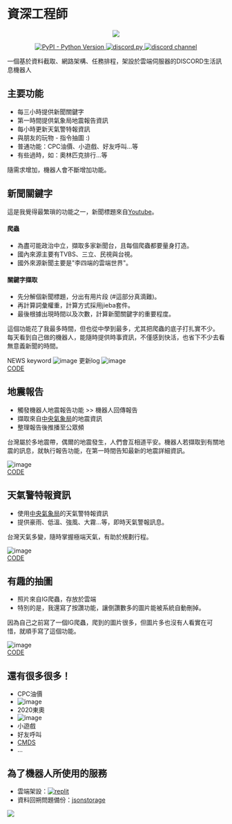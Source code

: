 # 資深工程師

<p align="center">
  <img src="https://user-images.githubusercontent.com/61511627/147499066-f93595a6-6249-4496-8ef4-d479e7c2b77b.png">
</p>
  
<p align="center">
  <a href="https://www.python.org/downloads/">
    <img alt="PyPI - Python Version" src="https://img.shields.io/pypi/pyversions/Red-Discordbot">

  </a>
  <a href="https://github.com/Rapptz/discord.py/">
     <img src="https://img.shields.io/badge/discord-py-blue.svg" alt="discord.py">
  </a>
  <a href="https://discord.com/">
     <img src="https://img.shields.io/discord/603566154153328650" alt="discord channel">
  </a>
</p>

一個基於資料截取、網路架構、任務排程，架設於雲端伺服器的DISCORD生活訊息機器人

## 主要功能

- 每三小時提供新聞關鍵字
- 第一時間提供氣象局地震報告資訊
- 每小時更新天氣警特報資訊
- 與朋友的玩物 - 指令抽圖 :)
- 普通功能：CPC油價、小遊戲、好友呼叫...等
- 有些過時，如：奧林匹克排行...等

隨需求增加，機器人會不斷增加功能。


## 新聞關鍵字
這是我覺得最繁瑣的功能之一，新聞標題來自[Youtube](http://www.youtube.com/)。
#### 爬蟲
- 為盡可能政治中立，擷取多家新聞台，且每個爬蟲都要量身打造。
- 國內來源主要有TVBS、三立、民視與台視。
- 國外來源新聞主要是"李四端的雲端世界"。


#### 關鍵字擷取   
- 先分解個新聞標題，分出有用片段 (#這部分真滴難)。
- 再計算詞彙權重，計算方式採用jieba套件。
- 最後根據出現時間以及次數，計算新聞關鍵字的重要程度。

這個功能花了我最多時間，但也從中學到最多，尤其把爬蟲的底子打扎實不少。
每天看到自己做的機器人，能隨時提供時事資訊，不僅感到快活，也省下不少去看無意義新聞的時間。

NEWS keyword
![image](https://user-images.githubusercontent.com/61511627/147935391-29112d57-313a-4150-a18c-bcd253ecc618.png)
更新log
![image](https://user-images.githubusercontent.com/61511627/147489206-2c7c9e8b-9aa6-4edd-8256-b0aee65acc56.png)   
[CODE](cmds/newsTitle.py)

## 地震報告
- 觸發機器人地震報告功能 >> 機器人回傳報告
- 擷取來自[中央氣象局](https://opendata.cwb.gov.tw/)的地震資訊  
- 整理報告後推播至公眾頻

台灣屬於多地震帶，偶爾的地震發生，人們會互相道平安。機器人若擷取到有關地震的訊息，就執行報告功能，在第一時間告知最新的地震詳細資訊。

![image](https://user-images.githubusercontent.com/61511627/147490389-17de2646-225a-4aa4-8459-079ee4d5b69f.png)   
[CODE](cmds/earthquake_report.py)

## 天氣警特報資訊

- 使用[中央氣象局](https://opendata.cwb.gov.tw/)的天氣警特報資訊  
- 提供豪雨、低溫、強風、大霧...等，即時天氣警報訊息。

台灣天氣多變，隨時掌握極端天氣，有助於規劃行程。

![image](https://user-images.githubusercontent.com/61511627/147489909-2425ab93-f447-4f20-b176-89ff0d36811b.png)    
[CODE ](cmds/hazardcondition_phenomena.py)

## 有趣的抽圖
- 照片來自IG爬蟲，存放於雲端
- 特別的是，我還寫了按讚功能，讓倒讚數多的圖片能被系統自動刪掉。

因為自己之前寫了一個IG爬蟲，爬到的圖片很多，但圖片多也沒有人看實在可惜，就順手寫了這個功能。

![image](https://user-images.githubusercontent.com/61511627/147490110-f7b4917e-86ed-477f-ac30-ded2f0b4b4c6.png)   
[CODE](cmds/earthquake_report.py)

## 還有很多很多！
- CPC油價
- ![image](https://user-images.githubusercontent.com/61511627/147936205-a25a80d6-34e6-4dbb-b446-4987f2545c91.png)
- 2020東奧
- ![image](https://user-images.githubusercontent.com/61511627/147936132-ae505603-8363-4227-87e7-d88d48b15ea1.png)
- 小遊戲
- 好友呼叫
- [CMDS](cmds)
- ...


## 為了機器人所使用的服務
- 雲端架設：[![replit](https://camo.githubusercontent.com/5456d62b1dc41ed0e630a0394b751a21439fcb37236fb2afcf871c1385c11d5f/68747470733a2f2f7265706c2e69742f62616467652f6769746875622f616d6972313232362f5265706c742e69742d636f6469676f73)](https://replit.com/)
- 資料回朔問題備份：[jsonstorage](https://app.jsonstorage.net/)

[![](https://img.shields.io/youtube/channel/views/UC3kkchuB6sP0a7rxtF7I2lg?style=social)](https://www.youtube.com/channel/UC3kkchuB6sP0a7rxtF7I2lg)

